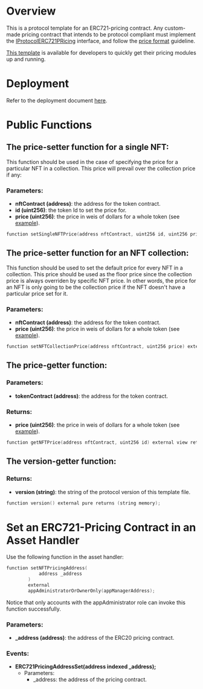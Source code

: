 # Overview

This is a protocol template for an ERC721-pricing contract. Any custom-made pricing contract that intends to be protocol compliant must implement the [IProtocolERC721PRicing](../../../src/pricing/IProtocolERC721Pricing.sol) interface, and follow the [price format](./PRICING-CONTRACTS.md) guideline.

[This template](../../../src/pricing/ProtocolERC721Pricing.sol) is available for developers to quickly get their pricing modules up and running.

# Deployment

Refer to the deployment document [here](../deployment/DEPLOY-PRICING.md).

# Public Functions

## The price-setter function for a single NFT:

This function should be used in the case of specifying the price for a particular NFT in a collection. This price will prevail over the collection price if any:

### Parameters:
- **nftContract (address)**: the address for the token contract.
- **id (uint256)**: the token Id to set the price for.
- **price (uint256)**: the price in weis of dollars for a whole token (see [example](./PRICING-CONTRACTS.md)).

```c
function setSingleNFTPrice(address nftContract, uint256 id, uint256 price) external;
```

## The price-setter function for an NFT collection:

This function should be used to set the default price for every NFT in a collection. This price should be used as the floor price since the collection price is always overriden by specific NFT price. In other words, the price for an NFT is only going to be the collection price if the NFT doesn't have a particular price set for it.

### Parameters:
- **nftContract (address)**: the address for the token contract.
- **price (uint256)**: the price in weis of dollars for a whole token (see [example](./PRICING-CONTRACTS.md)).

```c
function setNFTCollectionPrice(address nftContract, uint256 price) external;
```

## The price-getter function:
    
### Parameters:
- **tokenContract (address)**: the address for the token contract.

### Returns:
- **price (uint256)**: the price in weis of dollars for a whole token (see [example](./PRICING-CONTRACTS.md)).

```c
function getNFTPrice(address nftContract, uint256 id) external view returns (uint256 price);
```

## The version-getter function:
    
### Returns: 

- **version (string)**: the string of the protocol version of this template file.
```c
function version() external pure returns (string memory);
```

# Set an ERC721-Pricing Contract in an Asset Handler 

Use the following function in the asset handler:

```c
function setNFTPricingAddress(
            address _address
        ) 
        external 
        appAdministratorOrOwnerOnly(appManagerAddress);
```
Notice that only accounts with the appAdministrator role can invoke this function successfully.

### Parameters:

- **_address (address)**: the address of the ERC20 pricing contract.

### Events:

- **ERC721PricingAddressSet(address indexed _address);**
    - Parameters:
        - _address: the address of the pricing contract.
